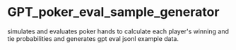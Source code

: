 # GPT_poker_eval_sample_generator
simulates and evaluates poker hands to calculate each player's winning and tie probabilities and generates gpt eval jsonl example data.
